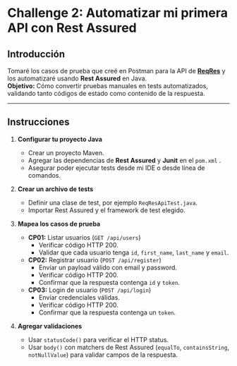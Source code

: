 # Challenge 2: Automatizar mi primera API con Rest Assured

## Introducción
Tomaré los casos de prueba que creé en Postman para la API de **[ReqRes](https://reqres.in/api-docs/)** y los automatizaré usando **Rest Assured** en Java.  
**Objetivo:** Cómo convertir pruebas manuales en tests automatizados, validando tanto códigos de estado como contenido de la respuesta.

---

## Instrucciones

1. **Configurar tu proyecto Java**
    - Crear un proyecto Maven.
    - Agregar las dependencias de **Rest Assured** y **Junit**  en el `pom.xml` .
    - Asegurar poder ejecutar tests desde mi IDE o desde línea de comandos.

2. **Crear un archivo de tests**
    - Definir una clase de test, por ejemplo `ReqResApiTest.java`.
    - Importar Rest Assured y el framework de test elegido.

3. **Mapea los casos de prueba**
    - **CP01:** Listar usuarios (`GET /api/users`)
        - Verificar código HTTP 200.
        - Validar que cada usuario tenga `id`, `first_name`, `last_name` y `email`.
    - **CP02:** Registrar usuario (`POST /api/register`)
        - Envíar un payload válido con email y password.
        - Verificar código HTTP 200.
        - Confirmar que la respuesta contenga `id` y `token`.
    - **CP03:** Login de usuario (`POST /api/login`)
        - Envíar credenciales válidas.
        - Verificar código HTTP 200.
        - Confirmar que la respuesta contenga un `token`.

4. **Agregar validaciones**
    - Usar `statusCode()` para verificar el HTTP status.
    - Usar `body()` con matchers de Rest Assured (`equalTo`, `containsString`, `notNullValue`) para validar campos de la respuesta.

